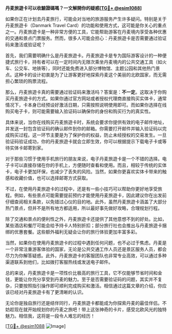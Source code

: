 **丹麦旅遊卡可以收驗證碼嗎？一文解開你的疑惑[[TG💪+ @esim1088](https://t.me/s/esim1088)]**

如果你正在计划去丹麦旅行，可能会对当地的旅游服务产生许多疑问。特别是关于丹麦旅遊卡（Danmark Travel Card）的功能和使用方式，这可能是你关心的重点之一。丹麦旅遊卡是一种非常方便的工具，它能帮助游客在丹麦境内享受各种优惠的交通和景点门票服务。然而，很多人可能会担心：丹麦旅遊卡是否需要通过验证码来激活或验证呢？

首先，我们需要明确什么是丹麦旅遊卡。丹麦旅遊卡是专为国际游客设计的一种便捷式旅行卡，持有者可以在一定时间内无限次乘坐丹麦境内的公共交通工具（如火车、公交车、地铁等），同时还能免费进入部分博物馆、主题公园和其他热门景点。这种卡的设计初衷是为了让游客更好地探索丹麦这个美丽的北欧国家，而无需担心繁琐的购票流程。

那么，丹麦旅遊卡真的需要通过验证码来激活吗？答案是：**不一定**。这取决于你购买丹麦旅遊卡的方式。如果你通过官方网站或者授权代理商直接购买实体卡，通常情况下，卡本身已经预设好激活日期，只需按照说明使用即可。而如果你选择在线购买电子卡，则可能需要输入验证码以确保你的身份和购买行为的真实性。

具体来说，当你在线购买丹麦旅遊卡时，系统会要求你提供有效的电子邮件地址，并发送一封包含验证码的确认邮件到你的邮箱。你需要打开邮件并输入验证码以完成购买过程。这一环节主要是为了保护你的权益，防止未经授权的交易发生。一旦验证码验证成功，你的丹麦旅遊卡就会立即生效，你可以根据提示下载电子卡或等待实体卡邮寄到家。

对于那些习惯于使用手机旅行的朋友来说，电子丹麦旅遊卡是一个不错的选择。电子卡可以直接存储在你的手机上，方便随时查看和使用。而且，相较于传统的实体卡，电子卡更加环保，也减少了丢失的风险。当然，如果你更喜欢实体卡带来的触感和收藏价值，也可以选择邮寄方式获取。

不过，在使用丹麦旅遊卡的过程中，还是有一些小技巧可以帮助你更好地享受旅程。例如，有些景点可能需要提前预约才能使用丹麦旅遊卡，因此建议你在出发前仔细查阅相关条款，以免错过心仪的目的地。此外，虽然丹麦旅遊卡涵盖了大部分热门景点，但并不是所有地方都适用，所以最好事先做好攻略，合理规划行程。

除了交通和景点的便利性之外，丹麦旅遊卡还提供了其他意想不到的好处。比如，某些酒店和餐厅可能会给予持卡人特别折扣；部分旅行社也会推出与丹麦旅遊卡捆绑的优惠套餐。这些额外福利无疑会让你的旅行体验更加丰富多彩。

当然，如果你在使用丹麦旅遊卡的过程中遇到任何问题，也不必过于焦虑。丹麦是一个非常注重游客体验的国家，无论是公共交通工作人员还是景区服务人员，都会尽力为你解答疑惑。此外，丹麦旅遊卡的客服团队也非常专业高效，可以通过多种渠道联系到他们，比如拨打客服热线或发送电子邮件。

总的来说，丹麦旅遊卡是一项性价比极高的旅行工具，它不仅能够节省时间和金钱，更能让你充分享受到丹麦的魅力。至于是否需要验证码的问题，其实并不复杂，只要按照指引操作即可顺利完成购买和激活。相信通过这篇文章的介绍，你应该已经对丹麦旅遊卡有了更清晰的认识。

无论你是独自旅行还是结伴同行，丹麦旅遊卡都能成为你探索丹麦的最佳伴侣。不妨趁现在就开始规划你的丹麦之旅吧！带上这张神奇的卡片，感受北欧风光的独特魅力。相信我，这将是一段令人难忘的经历！

[[TG💪+ @esim1088](https://t.me/s/esim1088) ![Image](https://i.postimg.cc/4NQfJmqS/Snipaste-2025-05-13-00-14-12.png)]